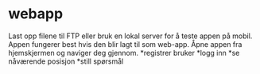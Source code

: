 webapp
=============

Last opp filene til FTP eller bruk en lokal server for å teste appen på mobil. 
Appen fungerer best hvis den blir lagt til som web-app.
Åpne appen fra hjemskjermen og naviger deg gjennom.
*registrer bruker
*logg inn
*se nåværende posisjon
*still spørsmål